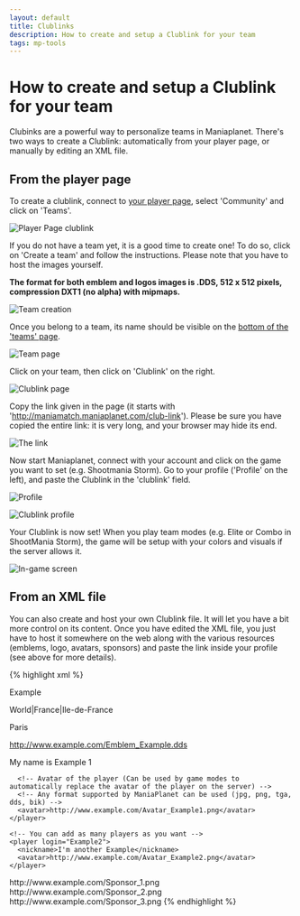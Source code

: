 ```yaml
---
layout: default
title: Clublinks
description: How to create and setup a Clublink for your team
tags: mp-tools
---
```


# How to create and setup a Clublink for your team

Clubinks are a powerful way to personalize teams in Maniaplanet.
There's two ways to create a Clublink: automatically from your player page, or manually by editing an XML file.

## From the player page
To create a clublink, connect to [your player page](https://player.maniaplanet.com), select 'Community' and click on 'Teams'.

![Player Page clublink](https://dl.dropbox.com/s/w354dz89896inye/PlayerPageTeam.png)

If you do not have a team yet, it is a good time to create one!
To do so, click on 'Create a team' and follow the instructions.
Please note that you have to host the images yourself.

**The format for both emblem and logos images is .DDS, 512 x 512 pixels, compression DXT1 (no alpha) with mipmaps.**

![Team creation](https://dl.dropbox.com/s/vabtdg5ontwh8fd/teamCreation.png)

Once you belong to a team, its name should be visible on the [bottom of the 'teams' page](https://player.maniaplanet.com/teams/).

![Team page](https://dl.dropbox.com/s/rzx73kh28c9a87a/TeamPage.png)

Click on your team, then click on 'Clublink' on the right.

![Clublink page](https://dl.dropbox.com/s/x67vhvbrwyld439/ClublinkPage.png)

Copy the link given in the page (it starts with 'http://maniamatch.maniaplanet.com/club-link'). Please be sure you have copied the entire link: it is very long, and your browser may hide its end.

![The link](https://dl.dropbox.com/s/mylm085sr5fa4k3/TheLink.png)

Now start Maniaplanet, connect with your account and click on the game you want to set (e.g. Shootmania Storm).
Go to your profile ('Profile' on the left), and paste the Clublink in the 'clublink' field.

![Profile](https://dl.dropbox.com/s/e56nzcl7ltl0i4a/profile.png)

![Clublink profile](https://dl.dropbox.com/s/8naxzd44v5kgeu5/ClublinkInProfile.png)

Your Clublink is now set!
When you play team modes (e.g. Elite or Combo in ShootMania Storm), the game will be setup with your colors and visuals if the server allows it.

![In-game screen](https://dl.dropbox.com/s/czzxxkd12crj2my/InGameScreen.png)

## From an XML file
You can also create and host your own Clublink file. It will let you have a bit more control on its content. Once you have edited the XML file, you just have to host it somewhere on the web along with the various resources (emblems, logo, avatars, sponsors) and paste the link inside your profile (see above for more details).

{% highlight xml %}
<?xml version="1.0" encoding="utf-8"?>
<club version="1">
  <!-- Name of the team -->
  <name>Example</name>

  <!-- Zone of the team (See in game for the zone structure) -->
  <zone>World|France|Ile-de-France</zone>

  <!-- City of the team -->
  <city>Paris</city>

  <!-- Colors of the team (Used on the spawns, the poles and the UI) -->
  <color primary="0DA" secondary="95D" />

  <!-- Emblem of the team (Used on the spawns, the poles and the UI) -->
  <!-- Must be a dds file in BC1/DXT1 with mipmaps of 512x512 pixels-->
  <emblem>http://www.example.com/Emblem_Example.dds</emblem>

  <!-- Players list -->
  <players>
    <!-- ManiaPlanet login of the player -->
    <player login="Example1">
      <!-- Nickname of the player (Can be used by game modes to automatically rename the player on the server) -->
      <nickname>My name is Example 1</nickname>

      <!-- Avatar of the player (Can be used by game modes to automatically replace the avatar of the player on the server) -->
      <!-- Any format supported by ManiaPlanet can be used (jpg, png, tga, dds, bik) -->
      <avatar>http://www.example.com/Avatar_Example1.png</avatar>
    </player>

    <!-- You can add as many players as you want -->
    <player login="Example2">
      <nickname>I'm another Example</nickname>
      <avatar>http://www.example.com/Avatar_Example2.png</avatar>
    </player>
  </players>

  <!-- Sponsors list -->
  <!-- They'll be displayed on the sides of the screen during the end of the rounds/maps  -->
  <sponsors>
    <!-- Name of the sponsors -->
    <sponsor name="Sponsor 1">
      <!-- Image of the sponsor -->
      <!-- Any format supported by ManiaPlanet can be used (jpg, png, tga, dds, bik), image ratio 2:1. -->
      <image_2x1>http://www.example.com/Sponsor_1.png</image_2x1>
    </sponsor>
    <!-- You can add as many sponsors as you want -->
    <sponsor name="Sponsor 2">
      <image_2x1>http://www.example.com/Sponsor_2.png</image_2x1>
    </sponsor>
    <sponsor name="Sponsor 3">
      <image_2x1>http://www.example.com/Sponsor_3.png</image_2x1>
    </sponsor>
  </sponsors>
</club>
{% endhighlight %}
